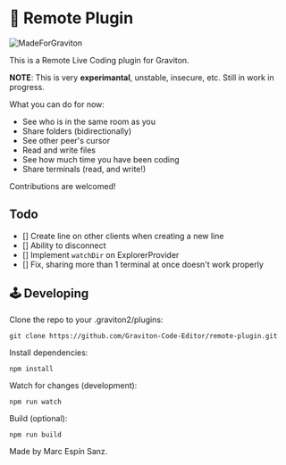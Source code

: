 # 🔭 Remote Plugin

![MadeForGraviton](https://raw.githubusercontent.com/Graviton-Code-Editor/website/master/src/badges/made_for_graviton.svg?sanitize=true)

This is a Remote Live Coding plugin for Graviton.

**NOTE**: This is very **experimantal**, unstable, insecure, etc. Still in work in progress.

What you can do for now:
* See who is in the same room as you
* Share folders (bidirectionally)
* See other peer's cursor
* Read and write files
* See how much time you have been coding
* Share terminals (read, and write!)

Contributions are welcomed!

## Todo
* [] Create line on other clients when creating a new line
* [] Ability to disconnect
* [] Implement `watchDir` on ExplorerProvider
* [] Fix, sharing more than 1 terminal at once doesn't work properly

## 🕹 Developing
Clone the repo to your .graviton2/plugins:
```shell
git clone https://github.com/Graviton-Code-Editor/remote-plugin.git 
```

Install dependencies:
```shell
npm install
```

Watch for changes (development):
```shell
npm run watch
```

Build (optional):
```shell
npm run build
```

Made by Marc Espín Sanz.